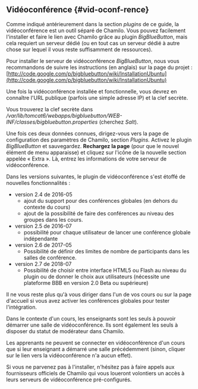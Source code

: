 ## Vidéoconférence {#vid-oconf-rence}

Comme indiqué antérieurement dans la section _plugins_ de ce guide, la vidéoconférence est un outil séparé de Chamilo. Vous pouvez facilement l&#039;installer et faire le lien avec Chamilo grâce au plugin _BigBlueButton_, mais cela requiert un serveur dédié (ou en tout cas un serveur dédié à autre chose sur lequel il vous reste suffisamment de ressources).

Pour installer le serveur de vidéoconférence _BigBlueButton_, nous vous recommandons de suivre les instructions (en anglais) sur la page du projet : [http://code.google.com/p/bigbluebutton/wiki/InstallationUbuntu](http://code.google.com/p/bigbluebutton/wiki/InstallationUbuntu)

Une fois la vidéoconférence installée et fonctionnelle, vous devrez en connaître l&#039;URL publique (parfois une simple adresse IP) et la clef secrète.

Vous trouverez la clef secrète dans _/var/lib/tomcat6/webapps/bigbluebutton/WEB-INF/classes/bigbluebutton.properties_ (cherchez _Salt_).

Une fois ces deux données connues, dirigez-vous vers la page de configuration des paramètres de Chamilo, section _Plugins._ Activez le plugin _BigBlueButton_ et sauvegardez. **Rechargez la page** (pour que le nouvel élément de menu apparaisse) et cliquez sur l&#039;icône de la nouvelle section appelée « Extra ». Là, entrez les informations de votre serveur de vidéoconférence.

Dans les versions suivantes, le plugin de vidéoconférence s'est étoffé de nouvelles fonctionnalités :
* version 2.4 de 2016-05 
  * ajout du support pour des conférences globales (en dehors du contexte du cours)
  * ajout de la possibilité de faire des conférences au niveau des groupes dans les cours.
* version 2.5 de 2016-07
  * possibilité pour chaque utilisateur de lancer une conférence globale indépendante
* version 2.6 de 2017-05
  * Possibilité de définir des limites de nombre de participants dans les salles de conférence.
* version 2.7 de 2018-07
  * Possibilité de choisir entre interface HTML5 ou Flash au niveau du plugin ou de donner le choix aux utilisateurs (nécessite une plateforme BBB en version 2.0 Beta ou supérieure)

Il ne vous reste plus qu&#039;à vous diriger dans l&#039;un de vos cours ou sur la page d'accueil si vous avez activer les conférences globales pour tester l&#039;intégration.

Dans le contexte d'un cours, les enseignants sont les seuls à pouvoir démarrer une salle de vidéoconférence. Ils sont également les seuls à disposer du statut de modérateur dans Chamilo.

Les apprenants ne peuvent se connecter en vidéoconférence d'un cours que si leur enseignant a démarré une salle précédemment (sinon, cliquer sur le lien vers la vidéoconférence n&#039;a aucun effet).

Si vous ne parvenez pas à l&#039;installer, n&#039;hésitez pas à faire appels aux fournisseurs officiels de Chamilo qui vous loueront volontiers un accès à leurs serveurs de vidéoconférence pré-configurés.
